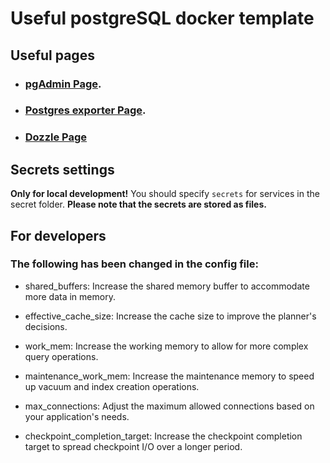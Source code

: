 # Useful postgreSQL docker template

## Useful pages
* ### [pgAdmin Page](http://localhost:5050/browser/).
* ### [Postgres exporter Page](http://localhost:9187/metrics).
* ### [Dozzle Page](http://localhost:8080)


## Secrets settings


**Only for local development!** You should specify `secrets` for services in the secret folder.
**Please note that the secrets are stored as files.**

## For developers
### The following has been changed in the config file:

* shared_buffers: Increase the shared memory buffer to accommodate more data in memory.

* effective_cache_size: Increase the cache size to improve the planner's decisions.

* work_mem: Increase the working memory to allow for more complex query operations.

* maintenance_work_mem: Increase the maintenance memory to speed up vacuum and index creation operations.

* max_connections: Adjust the maximum allowed connections based on your application's needs.

* checkpoint_completion_target: Increase the checkpoint completion target to spread checkpoint I/O over a longer period.